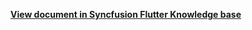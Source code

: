 **[View document in Syncfusion Flutter Knowledge base](https://www.syncfusion.com/kb/12138/how-to-deselect-the-selected-date-in-the-flutter-date-range-picker-sfdaterangepicker)**
